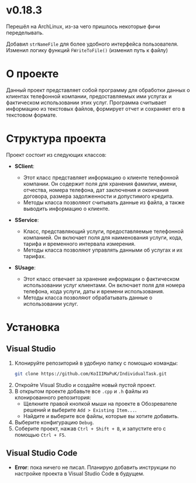 # v0.18.3
Перешёл на ArchLinux, из-за чего пришлось некоторые фичи переделывать.

Добавил `strNameFile` для более удобного интерфейса пользователя.
Изменил логику функций `FWriteToFile()` (изменил путь к файлу)

# О проекте
Данный проект представляет собой программу для обработки данных о клиентах телефонной компании, предоставляемых ими услугах и фактическом использовании этих услуг. Программа считывает информацию из текстовых файлов, формирует отчет и сохраняет его в текстовом формате. 

# Структура проекта
Проект состоит из следующих классов:
- **SClient**: 
  - Этот класс представляет информацию о клиенте телефонной компании. Он содержит поля для хранения фамилии, имени, отчества, номера телефона, дат заключения и окончания договора, размера задолженности и допустимого кредита. 
  - Методы класса позволяют считывать данные из файла, а также выводить информацию о клиенте.

- **SService**: 
  - Класс, представляющий услуги, предоставляемые телефонной компанией. Он включает поля для наименования услуги, кода, тарифа и временного интервала измерения.
  - Методы класса позволяют управлять данными об услугах и их тарифах.

- **SUsage**: 
  - Этот класс отвечает за хранение информации о фактическом использовании услуг клиентами. Он включает поля для номера телефона, кода услуги, даты и времени использования.
  - Методы класса позволяют обрабатывать данные о использовании услуг.


# Установка
## Visual Studio
1. Клонируйте репозиторий в удобную папку с помощью команды:
    ```bash
    git clone https://github.com/KoIIIMaPuK/IndividualTask.git
    ```
2. Откройте Visual Studio и создайте новый пустой проект.
3. В открытом проекте добавьте все `.cpp` и `.h` файлы из клонированного репозитория:
   - Щелкните правой кнопкой мыши на проекте в Обозревателе решений и выберите `Add > Existing Item...`.
   - Найдите и выберите все файлы, которые вы хотите добавить.
4. Выберите конфигурацию `Debug`.
5. Соберите проект, нажав `Ctrl + Shift + B`, и запустите его с помощью `Ctrl + F5`.

## Visual Studio Code
- **Error**: пока ничего не писал. Планирую добавить инструкции по настройке проекта в Visual Studio Code в будущем.
